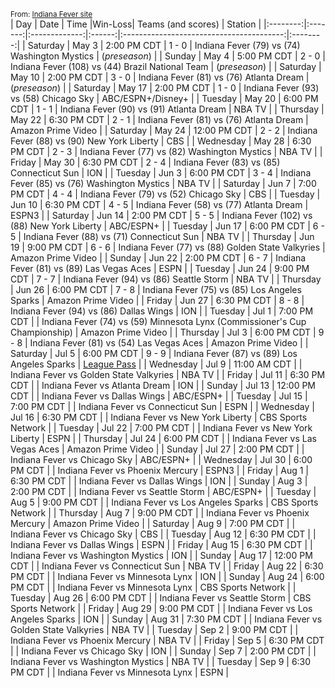 <small>From: [Indiana Fever site](https://fever.wnba.com/schedule?season=2025&month=all&location=all&opponent=all)</small>  
|    Day   |   Date  |     Time      |Win-Loss|                Teams (and scores)        |  Station |
|:--------:|:-------:|:-------------:|:------:|:----------------------------------------:|:--------:|
| Saturday | May 3 | 2:00 PM CDT | 1 - 0 | Indiana Fever (79) vs (74) Washington Mystics | (*preseason*) |
| Sunday | May 4 | 5:00 PM CDT | 2 - 0 | Indiana Fever (108) vs (44) Brazil National Team | (*preseason*) |
| Saturday | May 10 | 2:00 PM CDT | 3 - 0 | Indiana Fever  (81) vs (76) Atlanta Dream | (*preseason*) |
| Saturday | May 17 | 2:00 PM CDT | 1 - 0 | Indiana Fever (93) vs (58) Chicago Sky | ABC/ESPN+/Disney+ |
| Tuesday | May 20 | 6:00 PM CDT |  1 - 1 | Indiana Fever (90) vs (91) Atlanta Dream | NBA TV |
| Thursday | May 22 | 6:30 PM CDT |  2 - 1  | Indiana Fever (81) vs (76) Atlanta Dream | Amazon Prime Video |
| Saturday | May 24 | 12:00 PM CDT |  2 - 2  | Indiana Fever (88) vs (90) New York Liberty | CBS |
| Wednesday | May 28 | 6:30 PM CDT |  2 - 3  | Indiana Fever (77) vs (82) Washington Mystics | NBA TV |
| Friday | May 30 | 6:30 PM CDT |  2 - 4  | Indiana Fever (83) vs (85) Connecticut Sun | ION |
| Tuesday | Jun 3 | 6:00 PM CDT |  3 - 4  | Indiana Fever (85) vs (76) Washington Mystics | NBA TV |
| Saturday | Jun 7 | 7:00 PM CDT | 4 - 4  | Indiana Fever (79) vs (52) Chicago Sky | CBS |
| Tuesday | Jun 10 | 6:30 PM CDT | 4 - 5 | Indiana Fever (58) vs (77) Atlanta Dream | ESPN3 |
| Saturday | Jun 14 | 2:00 PM CDT | 5 - 5 | Indiana Fever (102) vs (88) New York Liberty | ABC/ESPN+ |
| Tuesday | Jun 17 | 6:00 PM CDT  | 6 - 5 | Indiana Fever (88) vs (71) Connecticut Sun | NBA TV |
| Thursday | Jun 19 | 9:00 PM CDT | 6 - 6 | Indiana Fever (77) vs (88) Golden State Valkyries | Amazon Prime Video |
| Sunday | Jun 22 | 2:00 PM CDT  | 6 - 7  | Indiana Fever (81) vs (89) Las Vegas Aces | ESPN |
| Tuesday | Jun 24 | 9:00 PM CDT | 7 - 7  | Indiana Fever (94) vs (86) Seattle Storm | NBA TV |
| Thursday | Jun 26 | 6:00 PM CDT | 7 - 8 | Indiana Fever (75) vs (85) Los Angeles Sparks | Amazon Prime Video |
| Friday | Jun 27 | 6:30 PM CDT  | 8 - 8  | Indiana Fever (94) vs (86) Dallas Wings | ION |
| Tuesday | Jul 1 | 7:00 PM CDT |       | Indiana Fever (74) vs (59) Minnesota Lynx (Commissioner's Cup Championship)  | Amazon Prime Video |
| Thursday | Jul 3 | 6:00 PM CDT | 9 - 8 | Indiana Fever (81) vs (54) Las Vegas Aces | Amazon Prime Video |
| Saturday | Jul 5 | 6:00 PM CDT | 9 - 9 | Indiana Fever (87) vs (89) Los Angeles Sparks | [League Pass](https://www.wnba.com/leaguepass) |
| Wednesday | Jul 9 | 11:00 AM CDT |       | Indiana Fever vs Golden State Valkyries | NBA TV |
| Friday | Jul 11 | 6:30 PM CDT |       | Indiana Fever vs Atlanta Dream | ION |
| Sunday | Jul 13 | 12:00 PM CDT |       | Indiana Fever vs Dallas Wings | ABC/ESPN+ |
| Tuesday | Jul 15 | 7:00 PM CDT |       | Indiana Fever vs Connecticut Sun | ESPN |
| Wednesday | Jul 16 | 6:30 PM CDT |       | Indiana Fever vs New York Liberty | CBS Sports Network |
| Tuesday | Jul 22 | 7:00 PM CDT |       | Indiana Fever vs New York Liberty | ESPN |
| Thursday | Jul 24 | 6:00 PM CDT |       | Indiana Fever vs Las Vegas Aces | Amazon Prime Video |
| Sunday | Jul 27 | 2:00 PM CDT |       | Indiana Fever vs Chicago Sky | ABC/ESPN+ |
| Wednesday | Jul 30 | 6:00 PM CDT |       | Indiana Fever vs Phoenix Mercury | ESPN3 |
| Friday | Aug 1 | 6:30 PM CDT |       | Indiana Fever vs Dallas Wings | ION |
| Sunday | Aug 3 | 2:00 PM CDT |       | Indiana Fever vs Seattle Storm | ABC/ESPN+ |
| Tuesday | Aug 5 | 9:00 PM CDT |       | Indiana Fever vs Los Angeles Sparks | CBS Sports Network |
| Thursday | Aug 7 | 9:00 PM CDT |       | Indiana Fever vs Phoenix Mercury | Amazon Prime Video |
| Saturday | Aug 9 | 7:00 PM CDT |       | Indiana Fever vs Chicago Sky | CBS |
| Tuesday | Aug 12 | 6:30 PM CDT |       | Indiana Fever vs Dallas Wings | ESPN |
| Friday | Aug 15 | 6:30 PM CDT |       | Indiana Fever vs Washington Mystics | ION |
| Sunday | Aug 17 | 12:00 PM CDT |       | Indiana Fever vs Connecticut Sun | NBA TV |
| Friday | Aug 22 | 6:30 PM CDT |       | Indiana Fever vs Minnesota Lynx | ION |
| Sunday | Aug 24 | 6:00 PM CDT |       | Indiana Fever vs Minnesota Lynx | CBS Sports Network |
| Tuesday | Aug 26 | 6:00 PM CDT |       | Indiana Fever vs Seattle Storm | CBS Sports Network |
| Friday | Aug 29 | 9:00 PM CDT |       | Indiana Fever vs Los Angeles Sparks | ION |
| Sunday | Aug 31 | 7:30 PM CDT |       | Indiana Fever vs Golden State Valkyries | NBA TV |
| Tuesday | Sep 2 | 9:00 PM CDT |       | Indiana Fever vs Phoenix Mercury | NBA TV |
| Friday | Sep 5 | 6:30 PM CDT |       | Indiana Fever vs Chicago Sky | ION |
| Sunday | Sep 7 | 2:00 PM CDT |       | Indiana Fever vs Washington Mystics | NBA TV |
| Tuesday | Sep 9 | 6:30 PM CDT |       | Indiana Fever vs Minnesota Lynx | ESPN |
